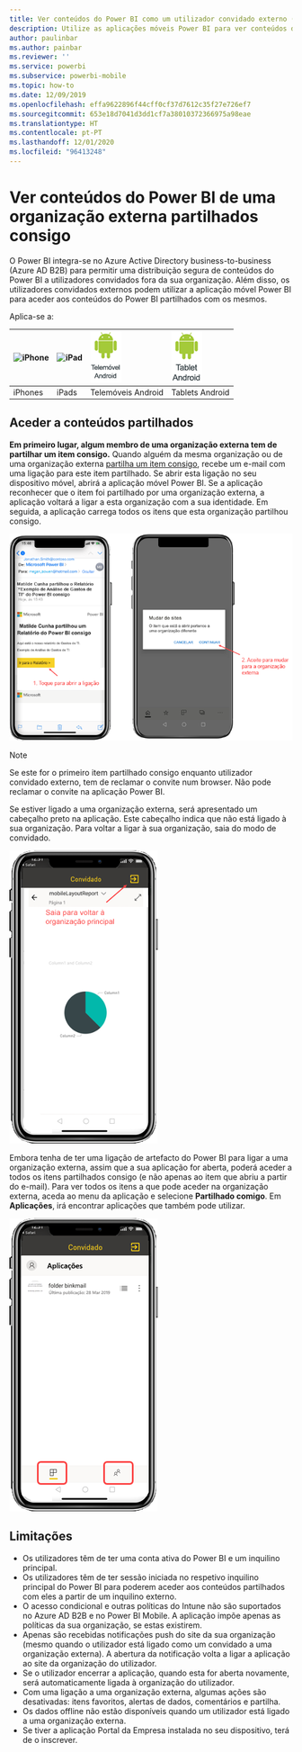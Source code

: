 ```yaml
---
title: Ver conteúdos do Power BI como um utilizador convidado externo (Azure AD B2B)
description: Utilize as aplicações móveis Power BI para ver conteúdos de uma organização externa que foram partilhados consigo.
author: paulinbar
ms.author: painbar
ms.reviewer: ''
ms.service: powerbi
ms.subservice: powerbi-mobile
ms.topic: how-to
ms.date: 12/09/2019
ms.openlocfilehash: effa9622896f44cff0cf37d7612c35f27e726ef7
ms.sourcegitcommit: 653e18d7041d3dd1cf7a38010372366975a98eae
ms.translationtype: HT
ms.contentlocale: pt-PT
ms.lasthandoff: 12/01/2020
ms.locfileid: "96413248"
---
```

# <a name="view-power-bi-content-shared-with-you-from-an-external-organization"></a>Ver conteúdos do Power BI de uma organização externa partilhados consigo

O Power BI integra-se no Azure Active Directory business-to-business (Azure AD B2B) para permitir uma distribuição segura de conteúdos do Power BI a utilizadores convidados fora da sua organização. Além disso, os utilizadores convidados externos podem utilizar a aplicação móvel Power BI para aceder aos conteúdos do Power BI partilhados com os mesmos. 


Aplica-se a:

| ![iPhone](./media/mobile-app-ssrs-kpis-mobile-on-premises-reports/iphone-logo-50-px.png) | ![iPad](./media/mobile-app-ssrs-kpis-mobile-on-premises-reports/ipad-logo-50-px.png) | ![Telemóvel Android](./media/mobile-app-ssrs-kpis-mobile-on-premises-reports/android-phone-logo-50-px.png) | ![Tablet Android](./media/mobile-app-ssrs-kpis-mobile-on-premises-reports/android-tablet-logo-50-px.png) |
|:--- |:--- |:--- |:--- |
| iPhones |iPads |Telemóveis Android |Tablets Android |

## <a name="accessing-shared-content"></a>Aceder a conteúdos partilhados

**Em primeiro lugar, algum membro de uma organização externa tem de partilhar um item consigo.** Quando alguém da mesma organização ou de uma organização externa [partilha um item consigo](../../collaborate-share/service-share-dashboards.md), recebe um e-mail com uma ligação para este item partilhado. Se abrir esta ligação no seu dispositivo móvel, abrirá a aplicação móvel Power BI. Se a aplicação reconhecer que o item foi partilhado por uma organização externa, a aplicação voltará a ligar a esta organização com a sua identidade. Em seguida, a aplicação carrega todos os itens que esta organização partilhou consigo.

![Item partilhado do Power BI aberto a partir de um e-mail ](./media/mobile-apps-b2b/mobile-b2b-open-item-email-new.png)

> [!NOTE]
> Se este for o primeiro item partilhado consigo enquanto utilizador convidado externo, tem de reclamar o convite num browser. Não pode reclamar o convite na aplicação Power BI.

Se estiver ligado a uma organização externa, será apresentado um cabeçalho preto na aplicação. Este cabeçalho indica que não está ligado à sua organização. Para voltar a ligar à sua organização, saia do modo de convidado.

![Cabeçalho de utilizador convidado do Power BI](./media/mobile-apps-b2b/mobile-b2b-exit-home-new.png)

Embora tenha de ter uma ligação de artefacto do Power BI para ligar a uma organização externa, assim que a sua aplicação for aberta, poderá aceder a todos os itens partilhados consigo (e não apenas ao item que abriu a partir do e-mail). Para ver todos os itens a que pode aceder na organização externa, aceda ao menu da aplicação e selecione **Partilhado comigo**. Em **Aplicações**, irá encontrar aplicações que também pode utilizar.

![Menu da aplicação Power BI como utilizador convidado externo](./media/mobile-apps-b2b/mobile-b2b-menu-new.png)

## <a name="limitations"></a>Limitações

- Os utilizadores têm de ter uma conta ativa do Power BI e um inquilino principal.
- Os utilizadores têm de ter sessão iniciada no respetivo inquilino principal do Power BI para poderem aceder aos conteúdos partilhados com eles a partir de um inquilino externo.
- O acesso condicional e outras políticas do Intune não são suportados no Azure AD B2B e no Power BI Mobile. A aplicação impõe apenas as políticas da sua organização, se estas existirem.
- Apenas são recebidas notificações push do site da sua organização (mesmo quando o utilizador está ligado como um convidado a uma organização externa). A abertura da notificação volta a ligar a aplicação ao site da organização do utilizador.
- Se o utilizador encerrar a aplicação, quando esta for aberta novamente, será automaticamente ligada à organização do utilizador.
- Com uma ligação a uma organização externa, algumas ações são desativadas: itens favoritos, alertas de dados, comentários e partilha.
- Os dados offline não estão disponíveis quando um utilizador está ligado a uma organização externa.
- Se tiver a aplicação Portal da Empresa instalada no seu dispositivo, terá de o inscrever.
